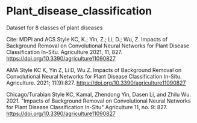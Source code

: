 # Plant_disease_classification
Dataset for 8 classes of plant diseases

Cite: 
MDPI and ACS Style
KC, K.; Yin, Z.; Li, D.; Wu, Z. Impacts of Background Removal on Convolutional Neural Networks for Plant Disease Classification In-Situ. Agriculture 2021, 11, 827. https://doi.org/10.3390/agriculture11090827

AMA Style
KC K, Yin Z, Li D, Wu Z. Impacts of Background Removal on Convolutional Neural Networks for Plant Disease Classification In-Situ. Agriculture. 2021; 11(9):827. https://doi.org/10.3390/agriculture11090827

Chicago/Turabian Style
KC, Kamal, Zhendong Yin, Dasen Li, and Zhilu Wu. 2021. "Impacts of Background Removal on Convolutional Neural Networks for Plant Disease Classification In-Situ" Agriculture 11, no. 9: 827. https://doi.org/10.3390/agriculture11090827

